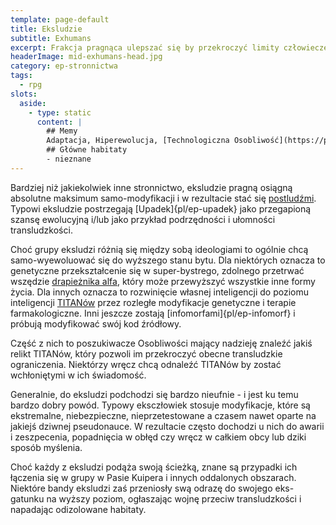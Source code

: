 ```yaml
---
template: page-default
title: Eksludzie
subtitle: Exhumans
excerpt: Frakcja pragnąca ulepszać się by przekroczyć limity człowieczeństwa i stać się postludźmi 
headerImage: mid-exhumans-head.jpg
category: ep-stronnictwa
tags:
  - rpg
slots:
  aside:
    - type: static
      content: |
        ## Memy
        Adaptacja, Hiperewolucja, [Technologiczna Osobliwość](https://pl.wikipedia.org/wiki/Technologiczna_osobliwo%C5%9B%C4%87)
        ## Główne habitaty
        - nieznane
---
```

Bardziej niż jakiekolwiek inne stronnictwo, eksludzie pragną osiągną absolutne maksimum samo-modyfikacji i w rezultacie stać się [postludźmi](http://pl.wikipedia.org/wiki/Postcz%C5%82owiek). Typowi eksludzie postrzegają [Upadek]{pl/ep-upadek} jako przegapioną szansę ewolucyjną i/lub jako przykład podrzędności i ułomności transludzkości.

Choć grupy eksludzi różnią się między sobą ideologiami to ogólnie chcą samo-wyewoluować się do wyższego stanu bytu. Dla niektórych oznacza to genetyczne przekształcenie się w super-bystrego, zdolnego przetrwać wszędzie [drapieżnika alfa](http://en.wikipedia.org/wiki/Apex_predator), który może przewyższyć wszystkie inne formy życia. Dla innych oznacza to rozwinięcie własnej inteligencji do poziomu inteligencji [TITANów](#) przez rozległe modyfikacje genetyczne i terapie farmakologiczne. Inni jeszcze zostają [infomorfami]{pl/ep-infomorf} i próbują modyfikować swój kod źródłowy.

Część z nich to poszukiwacze Osobliwości mający nadzieję znaleźć jakiś relikt TITANów, który pozwoli im przekroczyć obecne transludzkie ograniczenia. Niektórzy wręcz chcą odnaleźć TITANów by zostać wchłoniętymi w ich świadomość.

Generalnie, do eksludzi podchodzi się bardzo nieufnie - i jest ku temu bardzo dobry powód. Typowy eksczłowiek stosuje modyfikacje, które są ekstremalne, niebezpieczne, nieprzetestowane a czasem nawet oparte na jakiejś dziwnej pseudonauce. W rezultacie często dochodzi u nich do awarii i zeszpecenia, popadnięcia w obłęd czy wręcz w całkiem obcy lub dziki sposób myślenia.

Choć każdy z eksludzi podąża swoją ścieżką, znane są przypadki ich łączenia się w grupy w Pasie Kuipera i innych oddalonych obszarach. Niektóre bandy eksludzi zaś przeniosły swą odrazę do swojego eks-gatunku na wyższy poziom, ogłaszając wojnę przeciw transludzkości i napadając odizolowane habitaty.

